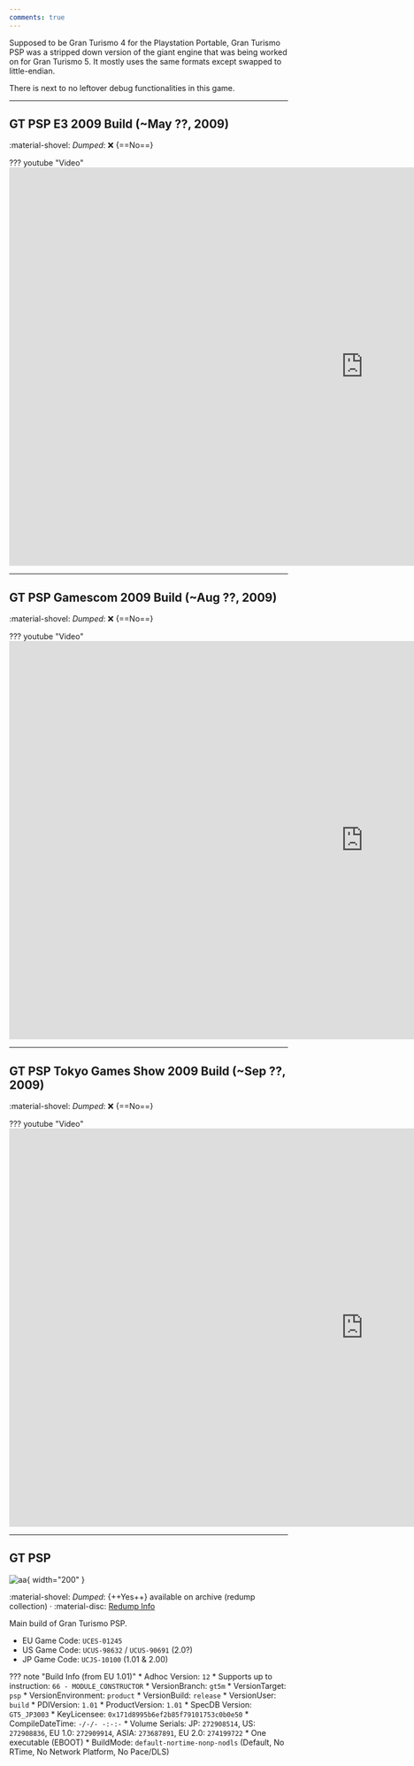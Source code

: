 ```yaml
---
comments: true
---
```


Supposed to be Gran Turismo 4 for the Playstation Portable, Gran Turismo PSP was a stripped down version of the giant engine that was being worked on for Gran Turismo 5. It mostly uses the same formats except swapped to little-endian. 

There is next to no leftover debug functionalities in this game.

---

## GT PSP E3 2009 Build (~May ??, 2009)

:material-shovel: *Dumped*: :x: {==No==}

??? youtube "Video"
    <iframe width="1280" height="720" src="https://www.youtube.com/embed/zT3Wdi-XO18" title="Legit Reviews@ E3 2009 - PSP Running Gran Turismo pt2" frameborder="0" allow="accelerometer; autoplay; clipboard-write; encrypted-media; gyroscope; picture-in-picture; web-share" allowfullscreen></iframe>

---

## GT PSP Gamescom 2009 Build (~Aug ??, 2009)

:material-shovel: *Dumped*: :x: {==No==}

??? youtube "Video"
    <iframe width="1280" height="720" src="https://www.youtube.com/embed/ufHkFqqulSo" title="GT PSP GamePlay Nurnburgring @ GamesCom" frameborder="0" allow="accelerometer; autoplay; clipboard-write; encrypted-media; gyroscope; picture-in-picture; web-share" allowfullscreen></iframe>

---

## GT PSP Tokyo Games Show 2009 Build (~Sep ??, 2009)

:material-shovel: *Dumped*: :x: {==No==}

??? youtube "Video"
    <iframe width="1280" height="720" src="https://www.youtube.com/embed/DtEcrW7mGAI" title="GamingAhead TGS 09 PSPgo &amp; Gran Turismo PSP" frameborder="0" allow="accelerometer; autoplay; clipboard-write; encrypted-media; gyroscope; picture-in-picture; web-share" allowfullscreen></iframe>

---

## GT PSP

![aa](../images/covers/gtpsp.png){ width="200" }

:material-shovel: *Dumped*: {++Yes++} available on archive (redump collection) · :material-disc: [Redump Info](http://redump.org/discs/quicksearch/gran-turismo/)

Main build of Gran Turismo PSP.

* EU Game Code: `UCES-01245`
* US Game Code: `UCUS-98632` / `UCUS-90691` (2.0?)
* JP Game Code: `UCJS-10100` (1.01 & 2.00)

??? note "Build Info (from EU 1.01)"
    * Adhoc Version: `12`
    * Supports up to instruction: `66 - MODULE_CONSTRUCTOR`
    * VersionBranch: `gt5m`
    * VersionTarget: `psp`
    * VersionEnvironment: `product`
    * VersionBuild: `release`
    * VersionUser: `build`
    * PDIVersion: `1.01`
    * ProductVersion: `1.01`
    * SpecDB Version: `GT5_JP3003`
    * KeyLicensee: `0x171d8995b6ef2b85f79101753c0b0e50`
    * CompileDateTime: `-/-/- -:-:-`
    * Volume Serials: JP: `272908514`, US: `272908836`, EU 1.0: `272909914`, ASIA: `273687891`, EU 2.0: `274199722`
    * One executable (EBOOT)
    * BuildMode: `default-nortime-nonp-nodls` (Default, No RTime, No Network Platform, No Pace/DLS)